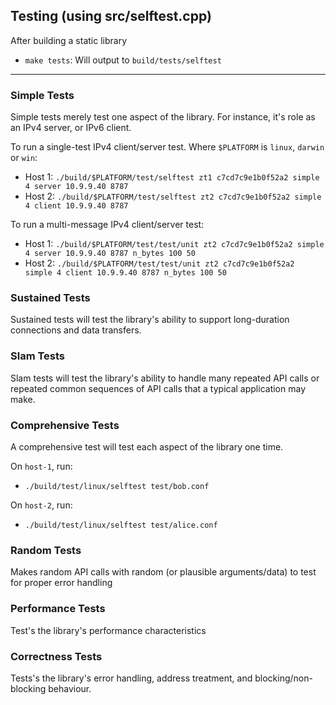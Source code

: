 ## Testing (using src/selftest.cpp)

After building a static library
 - `make tests`: Will output to `build/tests/selftest`

***

### Simple Tests

Simple tests merely test one aspect of the library. For instance, it's role as an IPv4 server, or IPv6 client.

To run a single-test IPv4 client/server test. Where `$PLATFORM` is `linux`, `darwin` or `win`:

  - Host 1: `./build/$PLATFORM/test/selftest zt1 c7cd7c9e1b0f52a2 simple 4 server 10.9.9.40 8787`
  - Host 2: `./build/$PLATFORM/test/selftest zt2 c7cd7c9e1b0f52a2 simple 4 client 10.9.9.40 8787`

To run a multi-message IPv4 client/server test:
  - Host 1: `./build/$PLATFORM/test/test/unit zt2 c7cd7c9e1b0f52a2 simple 4 server 10.9.9.40 8787 n_bytes 100 50`
  - Host 2: `./build/$PLATFORM/test/test/unit zt2 c7cd7c9e1b0f52a2 simple 4 client 10.9.9.40 8787 n_bytes 100 50`

### Sustained Tests

Sustained tests will test the library's ability to support long-duration connections and data transfers.

### Slam Tests

Slam tests will test the library's ability to handle many repeated API calls or repeated common sequences of API calls that a typical application may make.

### Comprehensive Tests

A comprehensive test will test each aspect of the library one time.

On `host-1`, run: 
 - `./build/test/linux/selftest test/bob.conf`

On `host-2`, run:
 - `./build/test/linux/selftest test/alice.conf`

### Random Tests

Makes random API calls with random (or plausible arguments/data) to test for proper error handling

### Performance Tests

Test's the library's performance characteristics

### Correctness Tests

Tests's the library's error handling, address treatment, and blocking/non-blocking behaviour.





